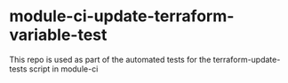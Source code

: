 # module-ci-update-terraform-variable-test

This repo is used as part of the automated tests for the terraform-update-tests script in module-ci

